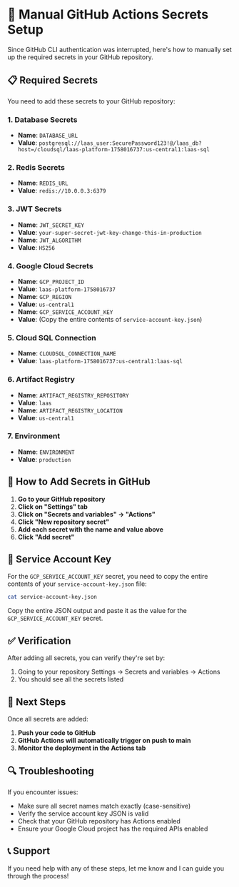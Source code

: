 # 🔐 Manual GitHub Actions Secrets Setup

Since GitHub CLI authentication was interrupted, here's how to manually set up the required secrets in your GitHub repository.

## 📋 Required Secrets

You need to add these secrets to your GitHub repository:

### 1. Database Secrets
- **Name**: `DATABASE_URL`
- **Value**: `postgresql://laas_user:SecurePassword123!@/laas_db?host=/cloudsql/laas-platform-1758016737:us-central1:laas-sql`

### 2. Redis Secrets
- **Name**: `REDIS_URL`
- **Value**: `redis://10.0.0.3:6379`

### 3. JWT Secrets
- **Name**: `JWT_SECRET_KEY`
- **Value**: `your-super-secret-jwt-key-change-this-in-production`
- **Name**: `JWT_ALGORITHM`
- **Value**: `HS256`

### 4. Google Cloud Secrets
- **Name**: `GCP_PROJECT_ID`
- **Value**: `laas-platform-1758016737`
- **Name**: `GCP_REGION`
- **Value**: `us-central1`
- **Name**: `GCP_SERVICE_ACCOUNT_KEY`
- **Value**: (Copy the entire contents of `service-account-key.json`)

### 5. Cloud SQL Connection
- **Name**: `CLOUDSQL_CONNECTION_NAME`
- **Value**: `laas-platform-1758016737:us-central1:laas-sql`

### 6. Artifact Registry
- **Name**: `ARTIFACT_REGISTRY_REPOSITORY`
- **Value**: `laas`
- **Name**: `ARTIFACT_REGISTRY_LOCATION`
- **Value**: `us-central1`

### 7. Environment
- **Name**: `ENVIRONMENT`
- **Value**: `production`

## 🚀 How to Add Secrets in GitHub

1. **Go to your GitHub repository**
2. **Click on "Settings" tab**
3. **Click on "Secrets and variables" → "Actions"**
4. **Click "New repository secret"**
5. **Add each secret with the name and value above**
6. **Click "Add secret"**

## 📝 Service Account Key

For the `GCP_SERVICE_ACCOUNT_KEY` secret, you need to copy the entire contents of your `service-account-key.json` file:

```bash
cat service-account-key.json
```

Copy the entire JSON output and paste it as the value for the `GCP_SERVICE_ACCOUNT_KEY` secret.

## ✅ Verification

After adding all secrets, you can verify they're set by:
1. Going to your repository Settings → Secrets and variables → Actions
2. You should see all the secrets listed

## 🚀 Next Steps

Once all secrets are added:
1. **Push your code to GitHub**
2. **GitHub Actions will automatically trigger on push to main**
3. **Monitor the deployment in the Actions tab**

## 🔍 Troubleshooting

If you encounter issues:
- Make sure all secret names match exactly (case-sensitive)
- Verify the service account key JSON is valid
- Check that your GitHub repository has Actions enabled
- Ensure your Google Cloud project has the required APIs enabled

## 📞 Support

If you need help with any of these steps, let me know and I can guide you through the process!

